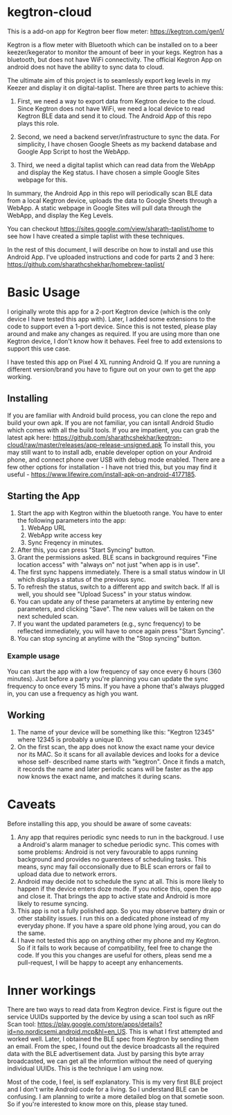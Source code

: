# kegtron-cloud

This is a add-on app for Kegtron beer flow meter: https://kegtron.com/gen1/

Kegtron is a flow meter with Bluetooth which can be installed on to a beer keezer/kegerator to monitor the amount of beer in your kegs.
Kegtron has a bluetooth, but does not have WiFi connectivity. The official Kegtron App on android does not have the ability to sync data to cloud.

The ultimate aim of this project is to seamlessly export keg levels in my Keezer and display it on digital-taplist. There are three parts to achieve this:

1. First, we need a way to export data from Kegtron device to the cloud. Since Kegtron does not have WiFi,
we need a local device to read Kegtron BLE data and send it to cloud. The Android App of this repo plays this role.

2. Second, we need a backend server/infrastructure to sync the data. For simplicity,
I have chosen Google Sheets as my backend database and Google App Script to host the WebApp. 

3. Third, we need a digital taplist which can read data from the WebApp and display the Keg status. I have chosen a simple Google Sites webpage for this.

In summary, the Android App in this repo will periodically scan BLE data from a local Kegtron device, uploads the data to Google Sheets through a WebApp. A static 
webpage in Google Sites will pull data through the WebApp, and display the Keg Levels.

You can checkout https://sites.google.com/view/sharath-taplist/home to see how I have created a simple taplist with these techniques.

In the rest of this document, I will describe on how to install and use this Android App. I've uploaded instructions and code for parts 2 and 3 here: 
https://github.com/sharathcshekhar/homebrew-taplist/

# Basic Usage
I originally wrote this app for a 2-port Kegtron device (which is the only device I have tested this app with). Later, I added some extensions to the code to 
support even a 1-port device. Since this is not tested, please play around and make any changes as required. If you are using more than one Kegtron device,
I don't know how it behaves. Feel free to add extensions to support this use case.

I have tested this app on Pixel 4 XL running Android Q. If you are running a different version/brand you have to figure out on your own to get the app working.

## Installing 
If you are familiar with Android build process, you can clone the repo and build your own apk. If you are not familiar, you can isntall Android Studio which comes
with all the build tools. 
If you are impatient, you can grab the latest apk here: https://github.com/sharathcshekhar/kegtron-cloud/raw/master/releases/app-release-unsigned.apk
To install this, you may still want to to install adb, enable developer option on your Android phone, and connect phone over USB with debug mode enabled. There
are a few other options for installation - I have not tried this, but you may find it useful - https://www.lifewire.com/install-apk-on-android-4177185.

## Starting the App
1. Start the app with Kegtron within the bluetooth range. You have to enter the following parameters into the app:
    1. WebApp URL
    2. WebApp write access key
    3. Sync Freqency in minutes.
2. After this, you can press "Start Syncing" button. 
3. Grant the permissions asked. BLE scans in background requires "Fine location access" with "always on" not just "when app is in use". 
4. The first sync happens immediately. There is a small status window in UI which displays a status of the previous sync.
5. To refresh the status, switch to a different app and switch back. If all is well, you should see "Upload Sucess" in your status window.
6. You can update any of these parameters at anytime by entering new parameters, and clicking "Save". The new values will be taken on the next scheduled scan.
7. If you want the updated parameters (e.g., sync frequency) to be reflected immediately, you will have to once again press "Start Syncing".
8. You can stop syncing at anytime with the "Stop syncing" button.

### Example usage
You can start the app with a low frequency of say once every 6 hours (360 minutes). Just before a party you're planning you can update the sync frequency to once 
every 15 mins. If you have a phone that's always plugged in, you can use a frequency as high you want.

## Working
1. The name of your device will be something like this: "Kegtron 12345" where 12345 is probably a unique ID. 
2. On the first scan, the app does not know the exact name your device nor its MAC. So it scans for all available devices and looks for a device whose self-
described name starts with "kegtron". Once it finds a match, it records the name and later periodic scans will be faster as the app now knows the exact name, and 
matches it during scans.

# Caveats
Before installing this app, you should be aware of some caveats: 
1. Any app that requires periodic sync needs to run in the backgroud. I use a Android's alarm manager to schedue periodic sync. This comes with some problems:
Android is not very favourable to apps running background and provides no guarentees of scheduling tasks. This means, sync may fail occonsionally due to BLE scan errors or fail to upload data due to network errors. 
2. Android may decide not to schedule the sync at all. This is more likely to happen if the device enters doze mode. If you notice this, open the app and close it. That brings the app to active state and Android is more likely to resume syncing.
3. This app is not a fully polished app. So you may observe battery drain or other stability issues. I run this on a dedicated phone instead of my everyday phone. 
If you have a spare old phone lying aroud, you can do the same.
4. I have not tested this app on anything other my phone and my Kegtron. So if it fails to work because of compatibility, feel free to change the code. If you
this you changes are useful for others, pleas send me a pull-request, I will be happy to aceept any enhancements.

# Inner workings

There are two ways to read data from Kegtron device. First is figure out the service UUIDs supported by the device by using a scan tool such as nRF Scan tool: https://play.google.com/store/apps/details?id=no.nordicsemi.android.mcp&hl=en_US.
This is what I first attempted and worked well. Later, I obtained the BLE spec from Kegtron by sending them an email. From the spec, I found out the device broadcasts all the required data with the BLE advertisement data. 
Just by parsing this byte array broadcasted, we can get all the informtion without the need of querying individual UUIDs. This is the technique I am using now.

Most of the code, I feel, is self explanatory. This is my very first BLE project and I don't write Android code for a living.
So I understand BLE can be confusing. I am planning to write a more detailed blog on that sometie soon. So if you're interested to know more on this, please stay 
tuned. 
